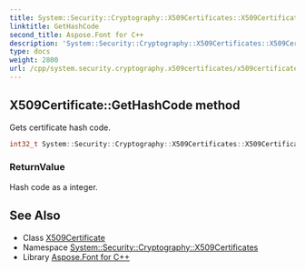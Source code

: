 ```yaml
---
title: System::Security::Cryptography::X509Certificates::X509Certificate::GetHashCode method
linktitle: GetHashCode
second_title: Aspose.Font for C++
description: 'System::Security::Cryptography::X509Certificates::X509Certificate::GetHashCode method. Gets certificate hash code in C++.'
type: docs
weight: 2800
url: /cpp/system.security.cryptography.x509certificates/x509certificate/gethashcode/
---
```

## X509Certificate::GetHashCode method


Gets certificate hash code.

```cpp
int32_t System::Security::Cryptography::X509Certificates::X509Certificate::GetHashCode() const override
```


### ReturnValue

Hash code as a integer.

## See Also

* Class [X509Certificate](../)
* Namespace [System::Security::Cryptography::X509Certificates](../../)
* Library [Aspose.Font for C++](../../../)
